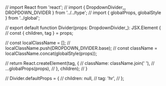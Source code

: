 // import React from 'react';
// import { DropdownDivider_, DROPDOWN_DIVIDER } from '../../type';
// import { globalProps, globalStyle } from '../global';

// export default function Divider(props: DropdownDivider_): JSX.Element {
//   const { children, tag } = props;

//   const localClassName = [];
//   localClassName.push(DROPDOWN_DIVIDER.base);
//   const className = localClassName.concat(globalStyle(props));

//   return React.createElement(tag, {
//     className: className.join(' '),
//     ...globalProps(props),
//   }, children);
// }

// Divider.defaultProps = {
//   children: null,
//   tag: 'hr',
// };
